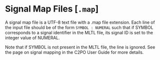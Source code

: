 # Signal Map Files [`.map`]

A signal map file is a UTF-8 text file with a .map file extension. Each line of the input file
should be of the form `SYMBOL : NUMERAL` such that if SYMBOL corresponds to a signal identifier in
the MLTL file, its signal ID is set to the integer value of NUMERAL.

Note that if SYMBOL is not present in the MLTL file, the line is ignored. See the page on signal
mapping in the C2PO User Guide for more details.
